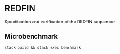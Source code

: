 # REDFIN

Specification and verification of the REDFIN sequencer

## Microbenchmark

```
stack build && stack exec benchmark
```